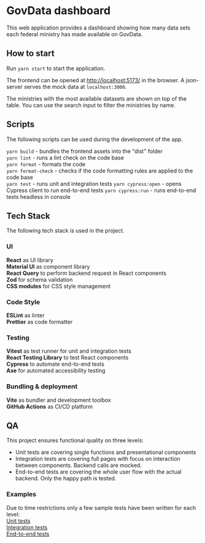 # GovData dashboard

This web application provides a dashboard showing how many data sets each federal ministry has made available on GovData.

## How to start

Run `yarn start` to start the application.

The frontend can be opened at [http://localhost:5173/](http://localhost:5173/) in the browser.
A json-server serves the mock data at `localhost:3000`.

The ministries with the most available datasets are shown on top of the table.
You can use the search input to filter the ministries by name.

## Scripts

The following scripts can be used during the development of the app.

`yarn build` - bundles the frontend assets into the "dist" folder  
`yarn lint` - runs a lint check on the code base  
`yarn format` - formats the code  
`yarn format-check` - checks if the code formatting rules are applied to the code base  
`yarn test` - runs unit and integration tests
`yarn cypress:open` - opens Cypress client to run end-to-end tests
`yarn cypress:run` - runs end-to-end tests headless in console

## Tech Stack

The following tech stack is used in the project.

### UI

**React** as UI library  
**Material UI** as component library  
**React Query** to perform backend request in React components  
**Zod** for schema validation  
**CSS modules** for CSS style management

### Code Style

**ESLint** as linter  
**Prettier** as code formatter

### Testing

**Vitest** as test runner for unit and integration tests  
**React Testing Library** to test React components  
**Cypress** to automate end-to-end tests  
**Axe** for automated accessibility testing

### Bundling & deployment

**Vite** as bundler and development toolbox  
**GitHub Actions** as CI/CD platform

## QA

This project ensures functional quality on three levels:

- Unit tests are covering single functions and presentational components
- Integration tests are covering full pages with focus on interaction between components. Backend calls are mocked.
- End-to-end tests are covering the whole user flow with the actual backend. Only the happy path is tested.

### Examples

Due to time restrictions only a few sample tests have been written for each level:  
[Unit tests](./src/utils/useDebounce.test.ts)  
[Integration tests](./src/dashboard/Dashboard.test.tsx)  
[End-to-end tests](./cypress/e2e/Dashboard.cy.ts)
